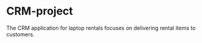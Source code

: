 # CRM-project
The CRM application for laptop rentals focuses on delivering rental items to customers. 
